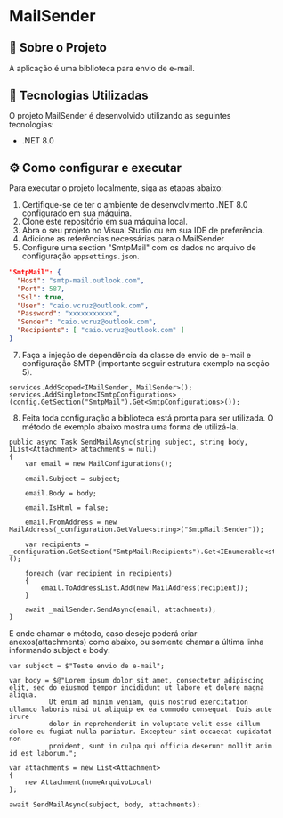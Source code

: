 <div style="margin: 1em; line-height: 1.1;">


# MailSender

## 📝 Sobre o Projeto
A aplicação é uma biblioteca para envio de e-mail.

## 🚀 Tecnologias Utilizadas
O projeto MailSender é desenvolvido utilizando as seguintes tecnologias:
- .NET 8.0

## ⚙️ Como configurar e executar
Para executar o projeto localmente, siga as etapas abaixo:

1. Certifique-se de ter o ambiente de desenvolvimento .NET 8.0 configurado em sua máquina.
2. Clone este repositório em sua máquina local.
3. Abra o seu projeto no Visual Studio ou em sua IDE de preferência.
4. Adicione as referências necessárias para o MailSender
5. Configure uma section "SmtpMail" com os dados no arquivo de configuração `appsettings.json`.
```json
"SmtpMail": {
  "Host": "smtp-mail.outlook.com",
  "Port": 587,
  "Ssl": true,
  "User": "caio.vcruz@outlook.com",
  "Password": "xxxxxxxxxxx",
  "Sender": "caio.vcruz@outlook.com",
  "Recipients": [ "caio.vcruz@outlook.com" ]
}
```
7.	Faça a injeção de dependência da classe de envio de e-mail e configuração SMTP (importante seguir estrutura exemplo na seção 5).
```dotnet
services.AddScoped<IMailSender, MailSender>();
services.AddSingleton<ISmtpConfigurations>(config.GetSection("SmtpMail").Get<SmtpConfigurations>());
```
8.	Feita toda configuração a biblioteca está pronta para ser utilizada. O método de exemplo abaixo mostra uma forma de utilizá-la.
```dotnet
public async Task SendMailAsync(string subject, string body, IList<Attachment> attachments = null)
{
	var email = new MailConfigurations();

	email.Subject = subject;

	email.Body = body;

	email.IsHtml = false;

	email.FromAddress = new MailAddress(_configuration.GetValue<string>("SmtpMail:Sender"));

	var recipients = _configuration.GetSection("SmtpMail:Recipients").Get<IEnumerable<string>>();

	foreach (var recipient in recipients)
	{
		email.ToAddressList.Add(new MailAddress(recipient));
	}

	await _mailSender.SendAsync(email, attachments);
}
```

E onde chamar o método, caso deseje poderá criar anexos(attachments) como abaixo, ou somente chamar a última linha informando subject e body:

```dotnet
var subject = $"Teste envio de e-mail";

var body = $@"Lorem ipsum dolor sit amet, consectetur adipiscing elit, sed do eiusmod tempor incididunt ut labore et dolore magna aliqua. 
	      Ut enim ad minim veniam, quis nostrud exercitation ullamco laboris nisi ut aliquip ex ea commodo consequat. Duis aute irure 
	      dolor in reprehenderit in voluptate velit esse cillum dolore eu fugiat nulla pariatur. Excepteur sint occaecat cupidatat non 
	      proident, sunt in culpa qui officia deserunt mollit anim id est laborum.";

var attachments = new List<Attachment>
{
	new Attachment(nomeArquivoLocal)
};

await SendMailAsync(subject, body, attachments);
```

</div>
